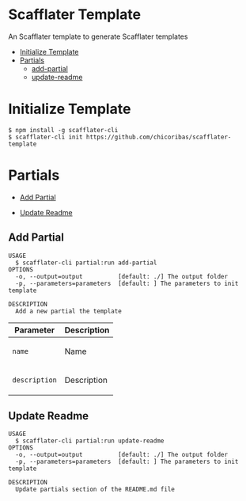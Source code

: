 # Scafflater Template

An Scafflater template to generate Scafflater templates

- [Initialize Template](#initialize-template)
- [Partials](#partials)
  - [add-partial](#add-partial)
  - [update-readme](#update-readme)

# Initialize Template

```sh-session
$ npm install -g scafflater-cli
$ scafflater-cli init https://github.com/chicoribas/scafflater-template
```

# Partials

<!-- @scf-region partials-menu -->

- [Add Partial](#add-partial)

- [Update Readme](#update-readme)

<!-- @end-scf-region -->

<!-- @scf-region partials -->

## Add Partial

```
USAGE
  $ scafflater-cli partial:run add-partial
OPTIONS
  -o, --output=output          [default: ./] The output folder
  -p, --parameters=parameters  [default: ] The parameters to init template

DESCRIPTION
  Add a new partial the template
```

<div class="mobile-side-scroller">
<table>
  <thead>
    <tr>
      <th>Parameter</th>
      <th>Description</th>
    </tr>
  </thead>
  <tbody>
    <tr>
      <td>
        <p><code>name</code></p>
      </td>
      <td>
        <p>Name</p>
      </td>
    </tr>
    <tr>
      <td>
        <p><code>description</code></p>
      </td>
      <td>
        <p>Description</p>
      </td>
    </tr>
  </tbody>
</table>
</div>

## Update Readme

```
USAGE
  $ scafflater-cli partial:run update-readme
OPTIONS
  -o, --output=output          [default: ./] The output folder
  -p, --parameters=parameters  [default: ] The parameters to init template

DESCRIPTION
  Update partials section of the README.md file
```

<!-- @end-scf-region -->
